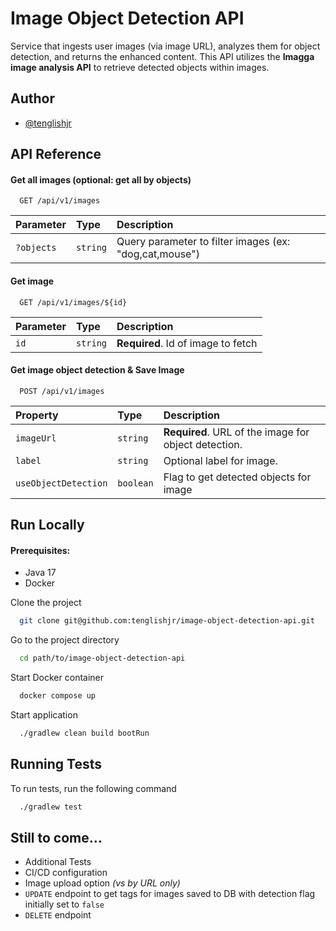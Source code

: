 
# Image Object Detection API

Service that ingests user images (via image URL), analyzes them for object detection, and returns the enhanced content. This API utilizes the **Imagga image analysis API** to retrieve detected objects within images.

## Author

- [@tenglishjr](https://www.github.com/tenglishjr)

## API Reference

#### Get all images (optional: get all by objects)

```http
  GET /api/v1/images
```

| Parameter | Type     | Description                |
| :-------- | :------- | :------------------------- |
| `?objects` | `string` | Query parameter to filter images (ex: "dog,cat,mouse")|

#### Get image

```http
  GET /api/v1/images/${id}
```

| Parameter | Type     | Description                       |
| :-------- | :------- | :-------------------------------- |
| `id`      | `string` | **Required**. Id of image to fetch|

#### Get image object detection & Save Image

```http
  POST /api/v1/images
```

| Property | Type     | Description                       |
| :-------- | :------- | :-------------------------------- |
| `imageUrl`      | `string` | **Required**. URL of the image for object detection.|
| `label`      | `string` | Optional label for image.|
| `useObjectDetection`      | `boolean` | Flag to get detected objects for image|


## Run Locally

#### Prerequisites:
- Java 17
- Docker

Clone the project

```bash
  git clone git@github.com:tenglishjr/image-object-detection-api.git
```

Go to the project directory

```bash
  cd path/to/image-object-detection-api
```

Start Docker container

```bash
  docker compose up
```

Start application

```bash
  ./gradlew clean build bootRun
```


## Running Tests

To run tests, run the following command

```bash
  ./gradlew test
```

## Still to come...

- Additional Tests
- CI/CD configuration
- Image upload option _(vs by URL only)_
- `UPDATE` endpoint to get tags for images saved to DB with detection flag initially set to `false`
- `DELETE` endpoint

